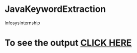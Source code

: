 # JavaKeywordExtraction
InfosysInternship

# To see the output [CLICK HERE](https://omkarrenuse.github.io/JavaKeywordExtraction/Infosysinternship/Extract.ipynb)

